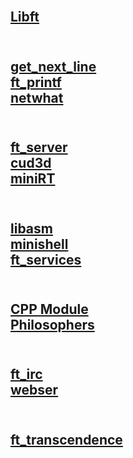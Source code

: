 ## <br>[Libft](libft)
## <br>[get_next_line](get_next_line)<br>[ft_printf](ft_printf)<br>[netwhat](netwhat)
## <br>[ft_server](ft_server)<br>[cud3d](cub3d)<br>[miniRT](miniRT)
## <br>[libasm](libasm)<br>[minishell](minishell)<br>[ft_services](ft_services)
## <br>[CPP Module](CPP_Module)<br>[Philosophers](Philosophers)
## <br>[ft_irc](ft_irc)<br>[webser](webser)
## <br>[ft_transcendence](ft_transcendence)
